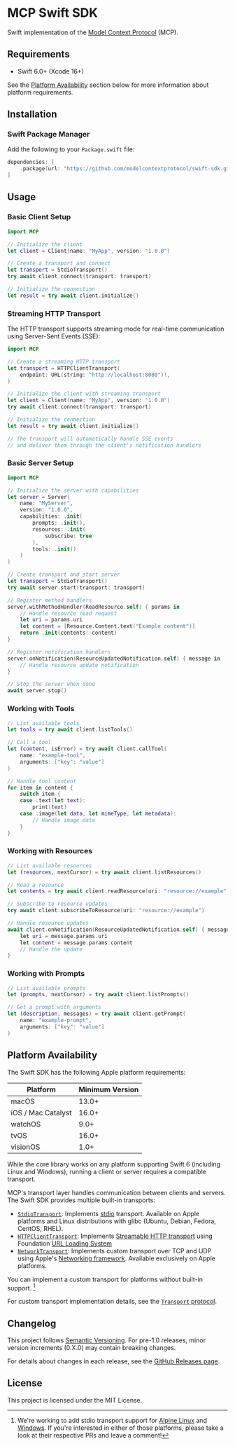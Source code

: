 # MCP Swift SDK

Swift implementation of the [Model Context Protocol][mcp] (MCP).

## Requirements

- Swift 6.0+ (Xcode 16+)

See the [Platform Availability](#platform-availability) section below 
for more information about platform requirements.

## Installation

### Swift Package Manager

Add the following to your `Package.swift` file:

```swift
dependencies: [
    .package(url: "https://github.com/modelcontextprotocol/swift-sdk.git", from: "0.7.1")
]
```

## Usage

### Basic Client Setup

```swift
import MCP

// Initialize the client
let client = Client(name: "MyApp", version: "1.0.0")

// Create a transport and connect
let transport = StdioTransport()
try await client.connect(transport: transport)

// Initialize the connection
let result = try await client.initialize()
```

### Streaming HTTP Transport

The HTTP transport supports streaming mode for real-time communication using Server-Sent Events (SSE):

```swift
import MCP

// Create a streaming HTTP transport
let transport = HTTPClientTransport(
    endpoint: URL(string: "http://localhost:8080")!,
)

// Initialize the client with streaming transport
let client = Client(name: "MyApp", version: "1.0.0")
try await client.connect(transport: transport)

// Initialize the connection
let result = try await client.initialize()

// The transport will automatically handle SSE events
// and deliver them through the client's notification handlers
```

### Basic Server Setup

```swift
import MCP

// Initialize the server with capabilities
let server = Server(
    name: "MyServer", 
    version: "1.0.0",
    capabilities: .init(
        prompts: .init(),
        resources: .init(
            subscribe: true
        ),
        tools: .init()
    )
)

// Create transport and start server
let transport = StdioTransport()
try await server.start(transport: transport)

// Register method handlers
server.withMethodHandler(ReadResource.self) { params in
    // Handle resource read request
    let uri = params.uri
    let content = [Resource.Content.text("Example content")]
    return .init(contents: content)
}

// Register notification handlers
server.onNotification(ResourceUpdatedNotification.self) { message in
    // Handle resource update notification
}

// Stop the server when done
await server.stop()
```

### Working with Tools

```swift
// List available tools
let tools = try await client.listTools()

// Call a tool
let (content, isError) = try await client.callTool(
    name: "example-tool", 
    arguments: ["key": "value"]
)

// Handle tool content
for item in content {
    switch item {
    case .text(let text):
        print(text)
    case .image(let data, let mimeType, let metadata):
        // Handle image data
    }
}
```

### Working with Resources

```swift
// List available resources
let (resources, nextCursor) = try await client.listResources()

// Read a resource
let contents = try await client.readResource(uri: "resource://example")

// Subscribe to resource updates
try await client.subscribeToResource(uri: "resource://example")

// Handle resource updates
await client.onNotification(ResourceUpdatedNotification.self) { message in
    let uri = message.params.uri
    let content = message.params.content
    // Handle the update
}
```

### Working with Prompts

```swift
// List available prompts
let (prompts, nextCursor) = try await client.listPrompts()

// Get a prompt with arguments
let (description, messages) = try await client.getPrompt(
    name: "example-prompt",
    arguments: ["key": "value"]
)
```

## Platform Availability

The Swift SDK has the following Apple platform requirements:

| Platform | Minimum Version |
|----------|----------------|
| macOS | 13.0+ |
| iOS / Mac Catalyst | 16.0+ |
| watchOS | 9.0+ |
| tvOS | 16.0+ |
| visionOS | 1.0+ |

While the core library works on any platform supporting Swift 6 
(including Linux and Windows), 
running a client or server requires a compatible transport. 

MCP's transport layer handles communication between clients and servers. 
The Swift SDK provides multiple built-in transports:

- [`StdioTransport`](/Sources/MCP/Base/Transports/StdioTransport.swift):
  Implements [stdio](https://modelcontextprotocol.io/specification/2025-03-26/basic/transports#stdio) transport.
  Available on Apple platforms 
  and Linux distributions with glibc (Ubuntu, Debian, Fedora, CentOS, RHEL).
- [`HTTPClientTransport`](/Sources/MCP/Base/Transports/HTTPClientTransport.swift):
  Implements [Streamable HTTP transport](https://modelcontextprotocol.io/specification/2025-03-26/basic/transports#streamable-http)
  using Foundation [URL Loading System](https://developer.apple.com/documentation/foundation/url-loading-system) 
- [`NetworkTransport`](/Sources/MCP/Base/Transports/NetworkTransport.swift):
  Implements custom transport over TCP and UDP
  using Apple's [Networking framework](https://developer.apple.com/documentation/network).
  Available exclusively on Apple platforms.

You can implement a custom transport for platforms without built-in support. [^1]

For custom transport implementation details, 
see the [`Transport` protocol](/Sources/MCP/Base/Transport.swift).

[^1]: We're working to add stdio transport support for [Alpine Linux](https://github.com/modelcontextprotocol/swift-sdk/pull/64) and [Windows](https://github.com/modelcontextprotocol/swift-sdk/pull/64). If you're interested in either of those platforms, please take a look at their respective PRs and leave a comment! 

## Changelog

This project follows [Semantic Versioning](https://semver.org/). 
For pre-1.0 releases, minor version increments (0.X.0) may contain breaking changes.

For details about changes in each release, 
see the [GitHub Releases page](https://github.com/modelcontextprotocol/swift-sdk/releases).

## License

This project is licensed under the MIT License.

[mcp]: https://modelcontextprotocol.io